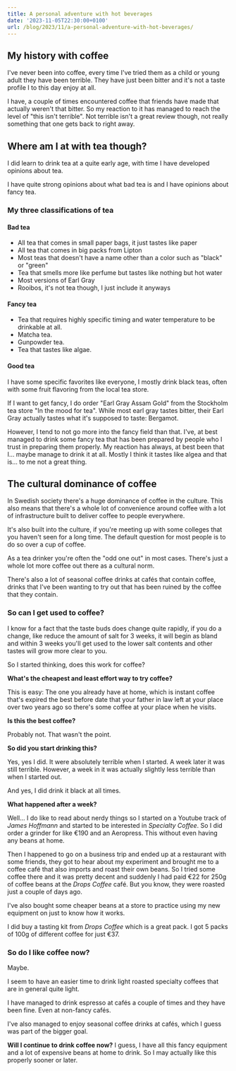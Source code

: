 ```yaml
---
title: A personal adventure with hot beverages
date: '2023-11-05T22:30:00+0100'
url: /blog/2023/11/a-personal-adventure-with-hot-beverages/
---
```


## My history with coffee

I've never been into coffee, every time I've tried them as a child or young
adult they have been terrible. They have just been bitter and it's not a
taste profile I to this day enjoy at all.

I have, a couple of times encountered coffee that friends have made that
actually weren't that bitter. So my reaction to it has managed to reach the
level of "this isn't terrible". Not terrible isn't a great review though, not
really something that one gets back to right away.

## Where am I at with tea though?

I did learn to drink tea at a quite early age, with time I have developed
opinions about tea.

I have quite strong opinions about what bad tea is and I have opinions about
fancy tea.

### My three classifications of tea

#### Bad tea

- All tea that comes in small paper bags, it just tastes like paper
- All tea that comes in big packs from Lipton
- Most teas that doesn't have a name other than a color such as "black" or
  "green"
- Tea that smells more like perfume but tastes like nothing but hot water
- Most versions of Earl Gray
- Rooibos, it's not tea though, I just include it anyways

#### Fancy tea

- Tea that requires highly specific timing and water temperature to be
  drinkable at all.
- Matcha tea.
- Gunpowder tea.
- Tea that tastes like algae.

#### Good tea

I have some specific favorites like everyone, I mostly drink black teas,
often with some fruit flavoring from the local tea store.

If I want to get fancy, I do order "Earl Gray Assam Gold" from the Stockholm
tea store "In the mood for tea". While most earl gray tastes bitter, their
Earl Gray actually tastes what it's supposed to taste: Bergamot.

However, I tend to not go more into the fancy field than that. I've, at best
managed to drink some fancy tea that has been prepared by people who I trust
in preparing them properly. My reaction has always, at best been that I…
maybe manage to drink it at all. Mostly I think it tastes like algea and that
is… to me not a great thing.

## The cultural dominance of coffee

In Swedish society there's a huge dominance of coffee in the culture. This
also means that there's a whole lot of convenience around coffee with a lot
of infrastructure built to deliver coffee to people everywhere.

It's also built into the culture, if you're meeting up with some colleges
that you haven't seen for a long time. The default question for most people
is to do so over a cup of coffee.

As a tea drinker you're often the "odd one out" in most cases. There's just a
whole lot more coffee out there as a cultural norm.

There's also a lot of seasonal coffee drinks at cafés that contain coffee,
drinks that I've been wanting to try out that has been ruined by the coffee
that they contain.

### So can I get used to coffee?

I know for a fact that the taste buds does change quite rapidly, if you do a
change, like reduce the amount of salt for 3 weeks, it will begin as bland
and within 3 weeks you'll get used to the lower salt contents and other
tastes will grow more clear to you.

So I started thinking, does this work for coffee?

**What's the cheapest and least effort way to try coffee?**

This is easy: The one you already have at home, which is instant coffee
that's expired the best before date that your father in law left at your
place over two years ago so there's some coffee at your place when he visits.

**Is this the best coffee?**

Probably not. That wasn't the point.

**So did you start drinking this?**

Yes, yes I did. It were absolutely terrible when I started. A week later it
was still terrible. However, a week in it was actually slightly less terrible
than when I started out.

And yes, I did drink it black at all times.

**What happened after a week?**

Well… I do like to read about nerdy things so I started on a Youtube track of
*James Hoffmann* and started to be interested in *Specialty Coffee*. So I did
order a grinder for like €190 and an Aeropress. This without even having any
beans at home.

Then I happened to go on a business trip and ended up at a restaurant with
some friends, they got to hear about my experiment and brought me to a coffee
café that also imports and roast their own beans. So I tried some coffee
there and it was pretty decent and suddenly I had paid €22 for 250g of coffee
beans at the *Drops Coffee* café. But you know, they were roasted just a
couple of days ago.

I've also bought some cheaper beans at a store to practice using my new
equipment on just to know how it works.

I did buy a tasting kit from *Drops Coffee* which is a great pack. I got 5
packs of 100g of different coffee for just €37.

### So do I like coffee now?

Maybe.

I seem to have an easier time to drink light roasted specialty coffees that
are in general quite light.

I have managed to drink espresso at cafés a couple of times and they have
been fine. Even at non-fancy cafés.

I've also managed to enjoy seasonal coffee drinks at cafés, which I guess was
part of the bigger goal.

**Will I continue to drink coffee now?** I guess, I have all this fancy
equipment and a lot of expensive beans at home to drink. So I may actually
like this properly sooner or later.
